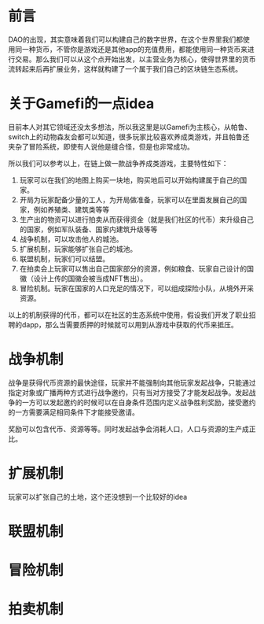 # 前言
DAO的出现，其实意味着我们可以构建自己的数字世界，在这个世界里我们都使用同一种货币，不管你是游戏还是其他app的充值费用，都能使用同一种货币来进行交易。那么我们可以从这个点开始出发，以主营业务为核心，使得世界里的货币流转起来后再扩展业务，这样就构建了一个属于我们自己的区块链生态系统。

# 关于Gamefi的一点idea
目前本人对其它领域还没太多想法，所以我这里是以Gamefi为主核心，从帕鲁、switch上的动物森友会都可以知道，很多玩家比较喜欢养成类游戏，并且帕鲁还夹杂了冒险系统，即使有人说他是缝合怪，但是也非常成功。

所以我们可以参考以上，在链上做一款战争养成类游戏，主要特性如下：
1. 玩家可以在我们的地图上购买一块地，购买地后可以开始构建属于自己的国家。
2. 开局为玩家配备少量的工人，为开局做准备，玩家可以在里面发展自己的国家，例如养殖类、建筑类等等
3. 生产出的物资可以进行拍卖从而获得资金（就是我们社区的代币）来升级自己的国家，例如军队装备、国家内建筑升级等等
4. 战争机制，可以攻击他人的城池。
5. 扩展机制，玩家能够扩张自己的城池。
6. 联盟机制，玩家们可以结盟。
7. 在拍卖会上玩家可以售出自己国家部分的资源，例如粮食、玩家自己设计的国徽（设计上传的国徽会被当成NFT售出）。
8. 冒险机制。玩家在国家的人口充足的情况下，可以组成探险小队，从境外开采资源。

以上的机制获得的代币，都可以在社区的生态系统中使用，假设我们开发了职业招聘的dapp，那么当需要质押的时候就可以用到从游戏中获取的代币来抵压。

# 战争机制
战争是获得代币资源的最快途径，玩家并不能强制向其他玩家发起战争，只能通过指定对象或广播两种方式进行战争邀约，只有当对方接受了才能发起战争。发起战争的一方可以发起邀约的时候可以在自身条件范围内定义战争胜利奖励，接受邀约的一方需要满足相同条件下才能接受邀请。

奖励可以包含代币、资源等等。同时发起战争会消耗人口，人口与资源的生产成正比。

# 扩展机制
玩家可以扩张自己的土地，这个还没想到一个比较好的idea

# 联盟机制
# 冒险机制
# 拍卖机制
